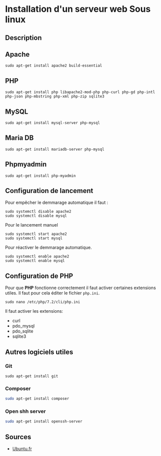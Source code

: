 # Installation d'un serveur web Sous linux

## Description

## Apache

```shell
sudo apt-get install apache2 build-essential
```

## PHP

```shell
sudo apt-get install php libapache2-mod-php php-curl php-gd php-intl php-json php-mbstring php-xml php-zip sqlite3
```

## MySQL

```shell
sudo apt-get install mysql-server php-mysql
```

## Maria DB

```shell
sudo apt-get install mariadb-server php-mysql
```

## Phpmyadmin

```shell
sudo apt-get install php-myadmin
```

## Configuration de lancement

Pour empêcher le demmarage automatique il faut :

```shell
sudo systemctl disable apache2
sudo systemctl disable mysql
```

Pour le lancement manuel

```shell
sudo systemctl start apache2
sudo systemctl start mysql
```

Pour réactiver le demmarage automatique.

```shell
sudo systemctl enable apache2
sudo systemctl enable mysql
```

## Configuration de PHP

Pour que **PHP** fonctionne correctement il faut activer certaines extensions utiles. Il faut pour cela éditer le fichier `php.ini`.  

```shell
sudo nano /etc/php/7.2/cli/php.ini
```

Il faut activer les extensions: 

* curl
* pdo_mysql
* pdo_sqlite
* sqlite3

## Autres logiciels utiles

### Git

```language
sudo apt-get install git 
```

### Composer

```bash
sudo apt-get install composer
```

### Open shh server

```bash
sudo apt-get install openssh-server
```

## Sources

* [Ubuntu.fr](https://doc.ubuntu-fr.org/lamp)

